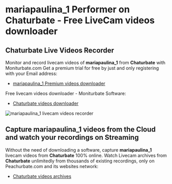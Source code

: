# mariapaulina_1 Performer on Chaturbate - Free LiveCam videos downloader

## Chaturbate Live Videos Recorder

Monitor and record livecam videos of **mariapaulina_1** from **Chaturbate** with Moniturbate.com
Get a premium trial for free by just and only registering with your Email address:
* [mariapaulina_1 Premium videos downloader](https://moniturbate.com/request-demo-licence-key.html)

Free livecam videos downloader - Moniturbate Software:
* [Chaturbate videos downloader](https://moniturbate.com/moniturbate-download-software.html)

![mariapaulina_1 livecam videos recorder](https://peachurnet.com/templates/moniturbate-software.png)


## Capture mariapaulina_1 videos from the Cloud and watch your recordings on Streaming

Without the need of downloading a software, capture **mariapaulina_1** livecam videos from **Chaturbate** 100% online.
Watch Livecam archives from **Chaturbate** unlimitedly from thousands of existing recordings, only on Peachurbate.com and its websites network:
* [Chaturbate videos archives](https://peachurnet.com/)